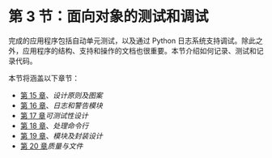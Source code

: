 # 第 3 节：面向对象的测试和调试

完成的应用程序包括自动单元测试，以及通过 Python 日志系统支持调试。除此之外，应用程序的结构、支持和操作的文档也很重要。本节介绍如何记录、测试和记录代码。

本节将涵盖以下章节：

*   [第 15 章](15.html)、*设计原则及图案*
*   [第 16 章](16.html)、*日志和警告模块*
*   [第 17 章](17.html)*可测试性设计*
*   [第 18 章](18.html)、*处理命令行*
*   [第 19 章](19.html)、*模块及封装设计*
*   [第 20 章](20.html)*质量与文件*